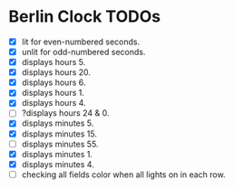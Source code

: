 # Berlin Clock TODOs

- [x] lit for even-numbered seconds.
- [x] unlit for odd-numbered seconds.
- [x] displays hours 5.
- [x] displays hours 20.
- [x] displays hours 6.
- [x] displays hours 1.
- [x] displays hours 4.
- [ ] ?displays hours 24 & 0.
- [x] displays minutes 5.
- [x] displays minutes 15.
- [ ] displays minutes 55.
- [x] displays minutes 1.
- [x] displays minutes 4.
- [ ] checking all fields color when all lights on in each row. 
